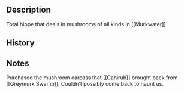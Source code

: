 ## Description
Total hippe that deals in mushrooms of all kinds in [[Murkwater]]

## History


## Notes
Purchased the mushroom carcass that [[Cahirub]] brought back from [[Greymurk Swamp]]. Couldn't possibly come back to haunt us.